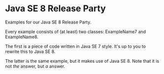 Java SE 8 Release Party
=======================

Examples for our Java SE 8 Release Party.

Every example consists of (at least) two classes: ExampleName7 and ExampleName8.

The first is a piece of code written in Java SE 7 style.
It's up to you to rewrite this to Java SE 8.

The latter is the same example, but it makes  use of Java SE 8.
Note that it is not *the* answer, but *a* answer.
